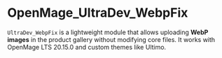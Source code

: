 # OpenMage_UltraDev_WebpFix
`UltraDev_WebpFix` is a lightweight module that allows uploading **WebP images** in the product gallery without modifying core files. It works with OpenMage LTS 20.15.0 and custom themes like Ultimo.
